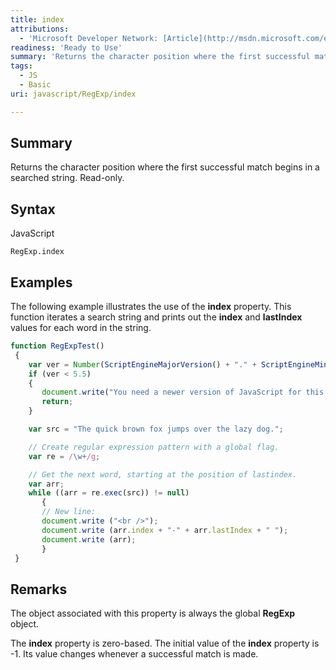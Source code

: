 ```yaml
---
title: index
attributions:
  - 'Microsoft Developer Network: [Article](http://msdn.microsoft.com/en-us/library/ie/0xsw26xd(v=vs.94).aspx)'
readiness: 'Ready to Use'
summary: 'Returns the character position where the first successful match begins in a searched string. Read-only.'
tags:
  - JS
  - Basic
uri: javascript/RegExp/index

---
```

## Summary

Returns the character position where the first successful match begins in a searched string. Read-only.

## Syntax

<span class="language">JavaScript</span>

    RegExp.index

## Examples

The following example illustrates the use of the **index** property. This function iterates a search string and prints out the **index** and **lastIndex** values for each word in the string.

``` js
function RegExpTest()
 {
    var ver = Number(ScriptEngineMajorVersion() + "." + ScriptEngineMinorVersion())
    if (ver < 5.5)
    {
       document.write("You need a newer version of JavaScript for this to work");
       return;
    }

    var src = "The quick brown fox jumps over the lazy dog.";

    // Create regular expression pattern with a global flag.
    var re = /\w+/g;

    // Get the next word, starting at the position of lastindex.
    var arr;
    while ((arr = re.exec(src)) != null)
       {
       // New line:
       document.write ("<br />");
       document.write (arr.index + "-" + arr.lastIndex + " ");
       document.write (arr);
       }
 }
```

## Remarks

The object associated with this property is always the global **RegExp** object.

The **index** property is zero-based. The initial value of the **index** property is -1. Its value changes whenever a successful match is made.

